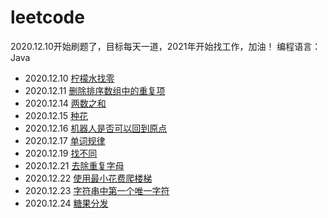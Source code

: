 # leetcode
2020.12.10开始刷题了，目标每天一道，2021年开始找工作，加油！
编程语言：Java
- 2020.12.10 [柠檬水找零](https://github.com/winslis2/leetcode/blob/main/com/lis2/leetcode/LemonadeChange.java)
- 2020.12.11 [删除排序数组中的重复项](https://github.com/winslis2/leetcode/blob/main/com/lis2/leetcode/RemoveDuplicates.java)
- 2020.12.14 [两数之和](https://github.com/winslis2/leetcode/blob/main/com/lis2/leetcode/TwoSum.java)
- 2020.12.15 [种花](https://github.com/winslis2/leetcode/blob/main/com/lis2/leetcode/Flower.java)
- 2020.12.16 [机器人是否可以回到原点](https://github.com/winslis2/leetcode/blob/main/com/lis2/leetcode/JudgeCircle.java)
- 2020.12.17 [单词规律](https://github.com/winslis2/leetcode/blob/main/com/lis2/leetcode/WordPattern.java)
- 2020.12.19 [找不同](https://github.com/winslis2/leetcode/blob/main/com/lis2/leetcode/FindTheDifference.java)
- 2020.12.21 [去除重复字母](https://github.com/winslis2/leetcode/blob/main/com/lis2/leetcode/RemoveDuplicateLetters.java)
- 2020.12.22 [使用最小花费爬楼梯](https://github.com/winslis2/leetcode/blob/main/com/lis2/leetcode/MinCostClimbingStairs.java)
- 2020.12.23 [字符串中第一个唯一字符](https://github.com/winslis2/leetcode/blob/main/com/lis2/leetcode/FristUniqChar.java)
- 2020.12.24 [糖果分发](https://github.com/winslis2/leetcode/blob/main/com/lis2/leetcode/Candy.java)